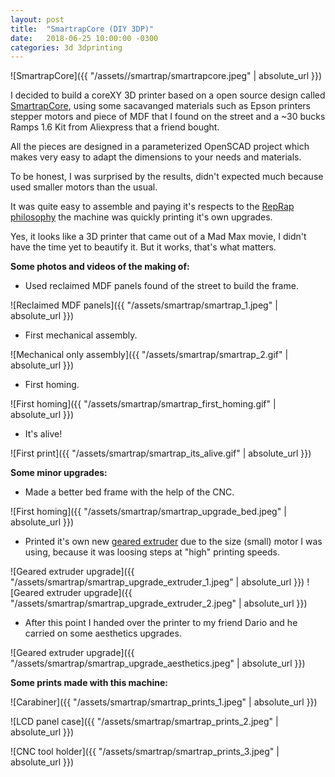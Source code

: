 ```yaml
---
layout: post
title:  "SmartrapCore (DIY 3DP)"
date:   2018-06-25 10:00:00 -0300
categories: 3d 3dprinting
---
```

![SmartrapCore]({{ "/assets//smartrap/smartrapcore.jpeg" | absolute_url }})

I decided to build a coreXY 3D printer based on a open source design called [SmartrapCore](https://www.thingiverse.com/thing:651117), using some sacavanged materials such as Epson printers stepper motors and piece of MDF that I found on the street and a ~30 bucks Ramps 1.6 Kit from Aliexpress that a friend bought.
<!--more-->
All the pieces are designed in a parameterized OpenSCAD project which makes very easy to adapt the dimensions to your needs and materials.

To be honest, I was surprised by the results, didn't expected much because used smaller motors than the usual.

It was quite easy to assemble and paying it's respects to the [RepRap philosophy](https://reprap.org/wiki/Philosophy) the machine was quickly printing it's own upgrades.

Yes, it looks like a 3D printer that came out of a Mad Max movie, I didn't have the time yet to beautify it. But it works, that's what matters.

**Some photos and videos of the making of:**

* Used reclaimed MDF panels found of the street to build the frame.

![Reclaimed MDF panels]({{ "/assets/smartrap/smartrap_1.jpeg" | absolute_url }})

* First mechanical assembly.

![Mechanical only assembly]({{ "/assets/smartrap/smartrap_2.gif" | absolute_url }})

* First homing.

![First homing]({{ "/assets/smartrap/smartrap_first_homing.gif" | absolute_url }})

* It's alive!

![First print]({{ "/assets/smartrap/smartrap_its_alive.gif" | absolute_url }})


**Some minor upgrades:**

* Made a better bed frame with the help of the CNC.

![First homing]({{ "/assets/smartrap/smartrap_upgrade_bed.jpeg" | absolute_url }})

* Printed it's own new [geared extruder](https://www.thingiverse.com/thing:1359717) due to the size (small) motor I was using, because it was loosing steps at "high" printing speeds.

![Geared extruder upgrade]({{ "/assets/smartrap/smartrap_upgrade_extruder_1.jpeg" | absolute_url }})
![Geared extruder upgrade]({{ "/assets/smartrap/smartrap_upgrade_extruder_2.jpeg" | absolute_url }})

* After this point I handed over the printer to my friend Dario and he carried on some aesthetics upgrades.

![Geared extruder upgrade]({{ "/assets/smartrap/smartrap_upgrade_aesthetics.jpeg" | absolute_url }})

**Some prints made with this machine:**

![Carabiner]({{ "/assets/smartrap/smartrap_prints_1.jpeg" | absolute_url }})

![LCD panel case]({{ "/assets/smartrap/smartrap_prints_2.jpeg" | absolute_url }})

![CNC tool holder]({{ "/assets/smartrap/smartrap_prints_3.jpeg" | absolute_url }})






